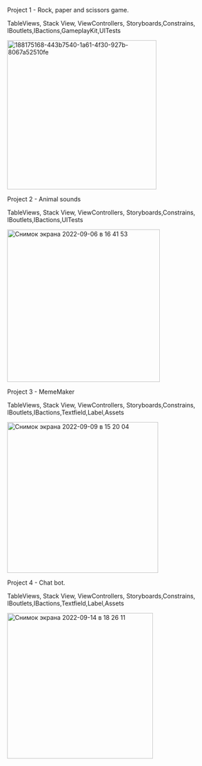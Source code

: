 Project 1 - Rock, paper and scissors game.

TableViews, Stack View, ViewControllers, Storyboards,Constrains, IBoutlets,IBactions,GameplayKit,UITests

<img width="346" alt="188175168-443b7540-1a61-4f30-927b-8067a52510fe" src="https://user-images.githubusercontent.com/110721351/188176857-57f29604-529d-4331-927e-2d9d367ab599.png">

Project 2 - Animal sounds

TableViews, Stack View, ViewControllers, Storyboards,Constrains, IBoutlets,IBactions,UITests
                                       
 <img width="354" alt="Снимок экрана 2022-09-06 в 16 41 53" src="https://user-images.githubusercontent.com/110721351/188656165-c05febc8-864a-4a02-915d-fe4e7c499ce4.png">

Project 3 - MemeMaker

TableViews, Stack View, ViewControllers, Storyboards,Constrains, IBoutlets,IBactions,Textfield,Label,Assets

<img width="350" alt="Снимок экрана 2022-09-09 в 15 20 04" src="https://user-images.githubusercontent.com/110721351/189348815-d9239063-5727-4504-a601-0f05faf96e91.png">

Project 4 - Chat bot.


TableViews, Stack View, ViewControllers, Storyboards,Constrains, IBoutlets,IBactions,Textfield,Label,Assets

<img width="338" alt="Снимок экрана 2022-09-14 в 18 26 11" src="https://user-images.githubusercontent.com/110721351/190197564-701c6409-6038-4ed9-a15b-8ff9df19f4c4.png">


